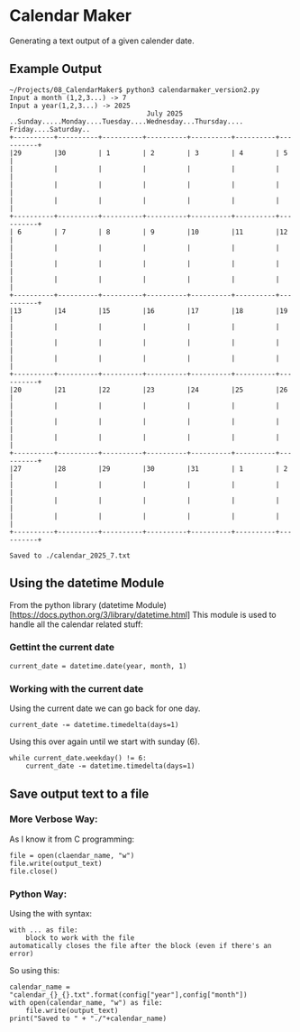 # Calendar Maker
Generating a text output of a given calender date.
## Example Output
```
~/Projects/08_CalendarMaker$ python3 calendarmaker_version2.py
Input a month (1,2,3...) -> 7
Input a year(1,2,3...) -> 2025
                                  July 2025
..Sunday.....Monday....Tuesday....Wednesday...Thursday.... Friday....Saturday..
+----------+----------+----------+----------+----------+----------+----------+
|29        |30        | 1        | 2        | 3        | 4        | 5        |
|          |          |          |          |          |          |          |
|          |          |          |          |          |          |          |
|          |          |          |          |          |          |          |
+----------+----------+----------+----------+----------+----------+----------+
| 6        | 7        | 8        | 9        |10        |11        |12        |
|          |          |          |          |          |          |          |
|          |          |          |          |          |          |          |
|          |          |          |          |          |          |          |
+----------+----------+----------+----------+----------+----------+----------+
|13        |14        |15        |16        |17        |18        |19        |
|          |          |          |          |          |          |          |
|          |          |          |          |          |          |          |
|          |          |          |          |          |          |          |
+----------+----------+----------+----------+----------+----------+----------+
|20        |21        |22        |23        |24        |25        |26        |
|          |          |          |          |          |          |          |
|          |          |          |          |          |          |          |
|          |          |          |          |          |          |          |
+----------+----------+----------+----------+----------+----------+----------+
|27        |28        |29        |30        |31        | 1        | 2        |
|          |          |          |          |          |          |          |
|          |          |          |          |          |          |          |
|          |          |          |          |          |          |          |
+----------+----------+----------+----------+----------+----------+----------+

Saved to ./calendar_2025_7.txt
```
## Using the datetime Module
From the python library
(datetime Module)[https://docs.python.org/3/library/datetime.html]
This module is used to handle all the calendar related stuff:
### Gettint the current date
```
current_date = datetime.date(year, month, 1)
```
### Working with the current date
Using the current date we can go back for one day.
```
current_date -= datetime.timedelta(days=1)
```
Using this over again until we start with sunday (6).
```
while current_date.weekday() != 6:
    current_date -= datetime.timedelta(days=1)
```
## Save output text to a file
### More Verbose Way:
As I know it from C programming:
```
file = open(claendar_name, "w")
file.write(output_text)
file.close()
```
### Python Way:
Using the with syntax:
```
with ... as file:
    block to work with the file
automatically closes the file after the block (even if there's an error)
```
So using this:
```
calendar_name = "calendar_{}_{}.txt".format(config["year"],config["month"])
with open(calendar_name, "w") as file:
    file.write(output_text)
print("Saved to " + "./"+calendar_name)
```
